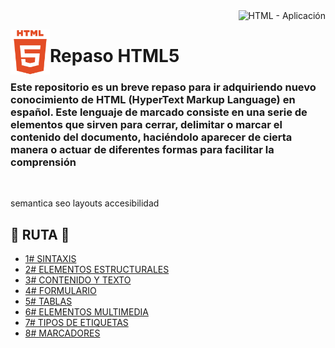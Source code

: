 <div align="right">
  <img src="https://img.shields.io/badge/HTML-lenguaje de markado-ea4926?style=for-the-badge&logo=HTML5&labelColor=080808" 
       alt="HTML - Aplicación">
</div>

<img src="https://github.com/judali05/HTML-5/blob/main/html_logo.png"
     style="width: 63px; height: 72px;" align="left">

# Repaso HTML5

### Este repositorio es un breve repaso para ir adquiriendo nuevo conocimiento de HTML (HyperText Markup Language) en español. Este lenguaje de marcado consiste en una serie de elementos que sirven para cerrar, delimitar o marcar el contenido del documento, haciéndolo aparecer de cierta manera o actuar de diferentes formas para facilitar la comprensión 

<br>

semantica
seo
layouts
accesibilidad

## :beginner: RUTA :beginner:

- [1# SINTAXIS](https://github.com/judali05/HTML-5/blob/main/RUTA/1%23%20SINTAXIS.md)
- [2# ELEMENTOS ESTRUCTURALES](https://github.com/judali05/HTML-5/blob/main/RUTA/2%23%20ELEMENTOS%20ESTRUCTURALES.md)
- [3# CONTENIDO Y TEXTO](https://github.com/judali05/HTML-5/blob/main/RUTA/3%23%20CONTENIDO%20Y%20TEXTO.md)
- [4# FORMULARIO](https://github.com/judali05/HTML-5/blob/main/RUTA/4%23%20FORMULARIO.md)
- [5# TABLAS](https://github.com/judali05/HTML-5/blob/main/RUTA/5%23%20TABLAS.md)
- [6# ELEMENTOS MULTIMEDIA](https://github.com/judali05/HTML-5/blob/main/RUTA/6%23%20ELEMENTOS%20MULTIMEDIA.md)
- [7# TIPOS DE ETIQUETAS](https://github.com/judali05/HTML-5/blob/main/RUTA/7%23%20TIPOS%20DE%20ETIQUETAS.md)
- [8# MARCADORES](https://github.com/judali05/HTML-5/blob/main/RUTA/8%23%20MARCADORES.md)
